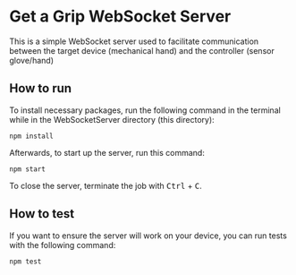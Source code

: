 # Get a Grip WebSocket Server
This is a simple WebSocket server used to facilitate communication between the target device (mechanical hand) and the controller (sensor glove/hand)

## How to run
To install necessary packages, run the following command in the terminal while in the WebSocketServer directory (this directory):

```
npm install
```

Afterwards, to start up the server, run this command:

```
npm start
```

To close the server, terminate the job with <kbd>Ctrl</kbd> + <kbd>C</kbd>.

## How to test
If you want to ensure the server will work on your device, you can run tests with the following command:

```
npm test
```
